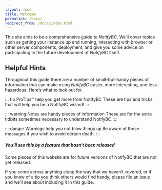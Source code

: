 ```yaml
---
layout: docs
title: Welcome
permalink: /docs/
redirect_from: /docs/index.html
---
```


This site aims to be a comprehensive guide to _NotifyBC_. We’ll cover topics such
as getting your instance up and running, interacting with browser or other server components, deployment, and give you some advice on participating in the future
development of _NotifyBC_ itself.

## Helpful Hints

Throughout this guide there are a number of small-but-handy pieces of information that can make using _NotifyBC_ easier, more interesting, and less hazardous. Here’s what to look out for.

::: tip ProTips™ help you get more from NotifyBC
These are tips and tricks that will help you be a NotifyBC wizard!
:::

::: warning Notes are handy pieces of information
These are for the extra tidbits sometimes necessary to understand
     NotifyBC.
:::

::: danger Warnings help you not blow things up
Be aware of these messages if you wish to avoid certain death.
:::

<div class="note unreleased">
  <h5>You'll see this by a feature that hasn't been released</h5>
  <p>Some pieces of this website are for future versions of NotifyBC that
    are not yet released.</p>
</div>

If you come across anything along the way that we haven’t covered, or if you
know of a tip you think others would find handy, please <a target="_blank" rel="noopener noreferrer" :href="'https://github.com/'+$site.themeConfig.repo+'/issues/new'">file an
issue</a> and we’ll see about
including it in this guide.
